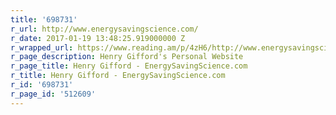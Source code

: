 ```yaml
---
title: '698731'
r_url: http://www.energysavingscience.com/
r_date: 2017-01-19 13:48:25.919000000 Z
r_wrapped_url: https://www.reading.am/p/4zH6/http://www.energysavingscience.com/
r_page_description: Henry Gifford's Personal Website
r_page_title: Henry Gifford - EnergySavingScience.com
r_title: Henry Gifford - EnergySavingScience.com
r_id: '698731'
r_page_id: '512609'
---
```


